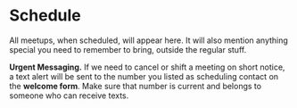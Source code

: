 # Schedule

All meetups, when scheduled, will appear here.  It will also mention anything special you need to remember to bring, outside the regular stuff.

**Urgent Messaging.** If we need to cancel or shift a meeting on short notice, a text alert will be sent to the number you listed as scheduling contact on the **welcome form**. Make sure that number is current and belongs to someone who can receive texts.
